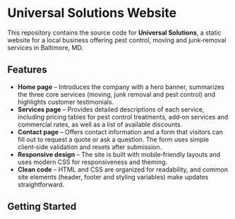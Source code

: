 # Universal Solutions Website

This repository contains the source code for **Universal Solutions**, a static website for a local business offering pest control, moving and junk‑removal services in Baltimore, MD.

## Features

- **Home page** – Introduces the company with a hero banner, summarizes the three core services (moving, junk removal and pest control) and highlights customer testimonials.
- **Services page** – Provides detailed descriptions of each service, including pricing tables for pest control treatments, add‑on services and commercial rates, as well as a list of available discounts.
- **Contact page** – Offers contact information and a form that visitors can fill out to request a quote or ask a question. The form uses simple client‑side validation and resets after submission.
- **Responsive design** – The site is built with mobile‑friendly layouts and uses modern CSS for responsiveness and theming.
- **Clean code** – HTML and CSS are organized for readability, and common site elements (header, footer and styling variables) make updates straightforward.

## Getting Started
